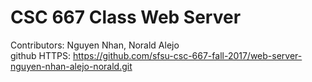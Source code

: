 # CSC 667 Class Web Server

Contributors: Nguyen Nhan, Norald Alejo  
github HTTPS: https://github.com/sfsu-csc-667-fall-2017/web-server-nguyen-nhan-alejo-norald.git
